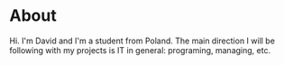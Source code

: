 # About

Hi. I'm David and I'm a student from Poland. 
The main direction I will be following with my projects is IT in general: programing, managing, etc.
